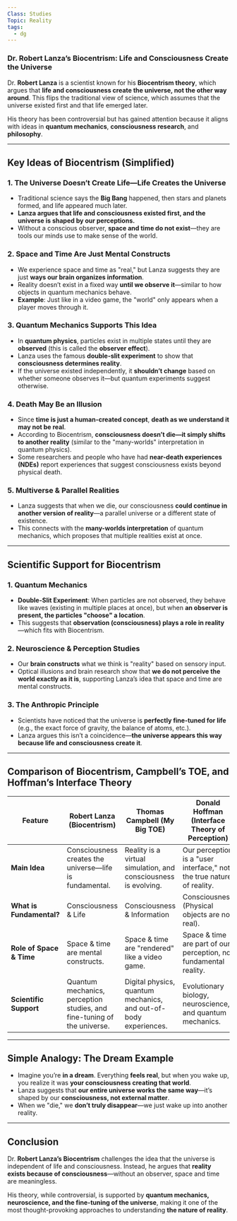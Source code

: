 ```yaml
---
Class: Studies
Topic: Reality
tags:
  - dg
---
```



### **Dr. Robert Lanza’s Biocentrism: Life and Consciousness Create the Universe**

Dr. **Robert Lanza** is a scientist known for his **Biocentrism theory**, which argues that **life and consciousness create the universe, not the other way around**. This flips the traditional view of science, which assumes that the universe existed first and that life emerged later.

His theory has been controversial but has gained attention because it aligns with ideas in **quantum mechanics**, **consciousness research**, and **philosophy**.

---

## **Key Ideas of Biocentrism (Simplified)**

### 1. **The Universe Doesn’t Create Life—Life Creates the Universe**

- Traditional science says the **Big Bang** happened, then stars and planets formed, and life appeared much later.
- **Lanza argues that life and consciousness existed first, and the universe is shaped by our perceptions.**
- Without a conscious observer, **space and time do not exist**—they are tools our minds use to make sense of the world.

### 2. **Space and Time Are Just Mental Constructs**

- We experience space and time as "real," but Lanza suggests they are just **ways our brain organizes information**.
- Reality doesn’t exist in a fixed way **until we observe it**—similar to how objects in quantum mechanics behave.
- **Example**: Just like in a video game, the "world" only appears when a player moves through it.

### 3. **Quantum Mechanics Supports This Idea**

- In **quantum physics**, particles exist in multiple states until they are **observed** (this is called the **observer effect**).
- Lanza uses the famous **double-slit experiment** to show that **consciousness determines reality**.
- If the universe existed independently, it **shouldn’t change** based on whether someone observes it—but quantum experiments suggest otherwise.

### 4. **Death May Be an Illusion**

- Since **time is just a human-created concept**, **death as we understand it may not be real**.
- According to Biocentrism, **consciousness doesn’t die—it simply shifts to another reality** (similar to the "many-worlds" interpretation in quantum physics).
- Some researchers and people who have had **near-death experiences (NDEs)** report experiences that suggest consciousness exists beyond physical death.

### 5. **Multiverse & Parallel Realities**

- Lanza suggests that when we die, our consciousness **could continue in another version of reality**—a parallel universe or a different state of existence.
- This connects with the **many-worlds interpretation** of quantum mechanics, which proposes that multiple realities exist at once.

---

## **Scientific Support for Biocentrism**

### **1. Quantum Mechanics**

- **Double-Slit Experiment**: When particles are not observed, they behave like waves (existing in multiple places at once), but when **an observer is present, the particles "choose" a location**.
- This suggests that **observation (consciousness) plays a role in reality**—which fits with Biocentrism.

### **2. Neuroscience & Perception Studies**

- Our **brain constructs** what we think is "reality" based on sensory input.
- Optical illusions and brain research show that **we do not perceive the world exactly as it is**, supporting Lanza’s idea that space and time are mental constructs.

### **3. The Anthropic Principle**

- Scientists have noticed that the universe is **perfectly fine-tuned for life** (e.g., the exact force of gravity, the balance of atoms, etc.).
- Lanza argues this isn’t a coincidence—**the universe appears this way because life and consciousness create it**.

---

## **Comparison of Biocentrism, Campbell’s TOE, and Hoffman’s Interface Theory**

|Feature|**Robert Lanza (Biocentrism)**|**Thomas Campbell (My Big TOE)**|**Donald Hoffman (Interface Theory of Perception)**|
|---|---|---|---|
|**Main Idea**|Consciousness creates the universe—life is fundamental.|Reality is a virtual simulation, and consciousness is evolving.|Our perception is a "user interface," not the true nature of reality.|
|**What is Fundamental?**|Consciousness & Life|Consciousness & Information|Consciousness (Physical objects are not real).|
|**Role of Space & Time**|Space & time are mental constructs.|Space & time are "rendered" like a video game.|Space & time are part of our perception, not fundamental reality.|
|**Scientific Support**|Quantum mechanics, perception studies, and fine-tuning of the universe.|Digital physics, quantum mechanics, and out-of-body experiences.|Evolutionary biology, neuroscience, and quantum mechanics.|

---

## **Simple Analogy: The Dream Example**

- Imagine you’re **in a dream**. Everything **feels real**, but when you wake up, you realize it was **your consciousness creating that world**.
- Lanza suggests that **our entire universe works the same way**—it’s shaped by our **consciousness, not external matter**.
- When we "die," we **don’t truly disappear**—we just wake up into another reality.

---

## **Conclusion**

Dr. **Robert Lanza’s Biocentrism** challenges the idea that the universe is independent of life and consciousness. Instead, he argues that **reality exists because of consciousness**—without an observer, space and time are meaningless.

His theory, while controversial, is supported by **quantum mechanics, neuroscience, and the fine-tuning of the universe**, making it one of the most thought-provoking approaches to understanding **the nature of reality**.